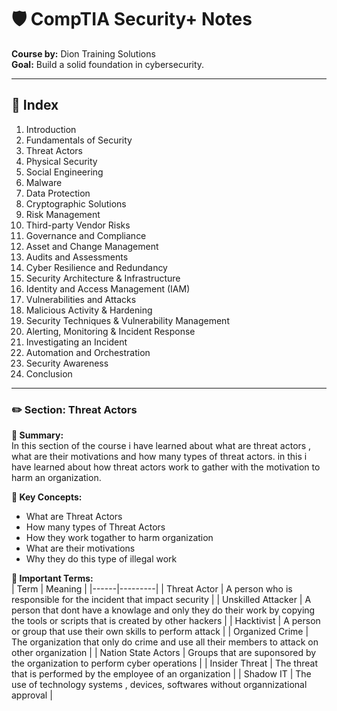 # 🛡️ CompTIA Security+ Notes  
**Course by:** Dion Training Solutions  
**Goal:** Build a solid foundation in cybersecurity.


---

## 📘 Index

1. Introduction  
2. Fundamentals of Security  
3. Threat Actors  
4. Physical Security  
5. Social Engineering  
6. Malware  
7. Data Protection  
8. Cryptographic Solutions  
9. Risk Management  
10. Third-party Vendor Risks  
11. Governance and Compliance  
12. Asset and Change Management  
13. Audits and Assessments  
14. Cyber Resilience and Redundancy  
15. Security Architecture & Infrastructure  
16. Identity and Access Management (IAM)  
17. Vulnerabilities and Attacks  
18. Malicious Activity & Hardening  
19. Security Techniques & Vulnerability Management  
20. Alerting, Monitoring & Incident Response  
21. Investigating an Incident  
22. Automation and Orchestration  
23. Security Awareness  
24. Conclusion

---
### ✏️ Section: Threat Actors

**📌 Summary:**  
In this section of the course i have learned about what are threat actors , what are their motivations and how many types of threat actors. in this i have learned about how threat actors work to gather with the motivation to harm an organization.

**🧠 Key Concepts:**  
- What are Threat Actors  
- How many types of Threat Actors
- How they work togather to harm organization
- What are their motivations
- Why they do this type of illegal work

**🔑 Important Terms:**  
| Term | Meaning |
|------|---------|
|   Threat Actor   |    A person who is responsible for the incident that impact security     |
|   Unskilled Attacker   |    A person that dont have a knowlage and only they do their work by copying the tools or scripts that is created by other hackers    |
|   Hacktivist   |    A person or group that use their own skills to perform attack    |
|   Organized Crime   |    The organization that only do crime and use all their members to attack on other organization    |
|   Nation State Actors   |    Groups that are suponsored by the organization to perform cyber operations    |
|   Insider Threat   |    The threat that is performed by the employee of an organization    |
|   Shadow IT   |    The use of technology systems , devices, softwares without organnizational approval    |

